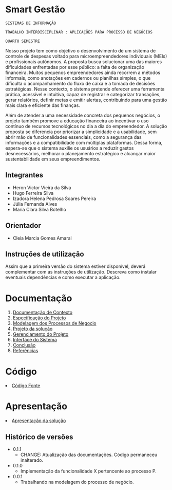 # Smart Gestão

`SISTEMAS DE INFORMAÇÃO`

`TRABALHO INTERDISCIPLINAR : APLICAÇÕES PARA PROCESSO DE NEGÓCIOS`

`QUARTO SEMESTRE`

Nosso projeto tem como objetivo o desenvolvimento de um sistema de controle de despesas voltado para microempreendedores individuais (MEIs) e profissionais autônomos. A proposta busca solucionar uma das maiores dificuldades enfrentadas por esse público: a falta de organização financeira. Muitos pequenos empreendedores ainda recorrem a métodos informais, como anotações em cadernos ou planilhas simples, o que dificulta o acompanhamento do fluxo de caixa e a tomada de decisões estratégicas. Nesse contexto, o sistema pretende oferecer uma ferramenta prática, acessível e intuitiva, capaz de registrar e categorizar transações, gerar relatórios, definir metas e emitir alertas, contribuindo para uma gestão mais clara e eficiente das finanças.

Além de atender a uma necessidade concreta dos pequenos negócios, o projeto também promove a educação financeira ao incentivar o uso contínuo de recursos tecnológicos no dia a dia do empreendedor. A solução proposta se diferencia por priorizar a simplicidade e a usabilidade, sem abrir mão de funcionalidades essenciais, como a segurança das informações e a compatibilidade com múltiplas plataformas. Dessa forma, espera-se que o sistema auxilie os usuários a reduzir gastos desnecessários, melhorar o planejamento estratégico e alcançar maior sustentabilidade em seus empreendimentos.

## Integrantes

* Heron Victor Vieira da Silva
* Hugo Ferreira Silva
* Izadora Helena Pedrosa Soares Pereira
* Júlia Fernanda Alves
* Maria Clara Silva Botelho


## Orientador

* Cleia Marcia Gomes Amaral
  
## Instruções de utilização

Assim que a primeira versão do sistema estiver disponível, deverá complementar com as instruções de utilização. Descreva como instalar eventuais dependências e como executar a aplicação.

# Documentação

<ol>
<li><a href="docs/1-Contexto.md"> Documentação de Contexto</a></li>
<li><a href="docs/2-Especificação.md"> Especificação do Projeto</a></li>
<li><a href="docs/3-Modelagem-Processos-Negócio.md"> Modelagem dos Processos de Negocio</a></li>
<li><a href="docs/4-Projeto-Solucao.md"> Projeto da solução</a></li>
<li><a href="docs/5-Gerenciamento-Projeto.md"> Gerenciamento do Projeto</a></li>
<li><a href="docs/6-Interface-Sistema.md"> Interface do Sistema</a></li>
<li><a href="docs/7-Conclusão.md"> Conclusão</a></li>
<li><a href="docs/8-Referências.md"> Referências</a></li>
</ol>

# Código

<li><a href="src/README.md"> Código Fonte</a></li>

# Apresentação

<li><a href="presentation/README.md"> Apresentação da solução</a></li>


## Histórico de versões

* 0.1.1
    * CHANGE: Atualização das documentações. Código permaneceu inalterado.
* 0.1.0
    * Implementação da funcionalidade X pertencente ao processo P.
* 0.0.1
    * Trabalhando na modelagem do processo de negócio.

